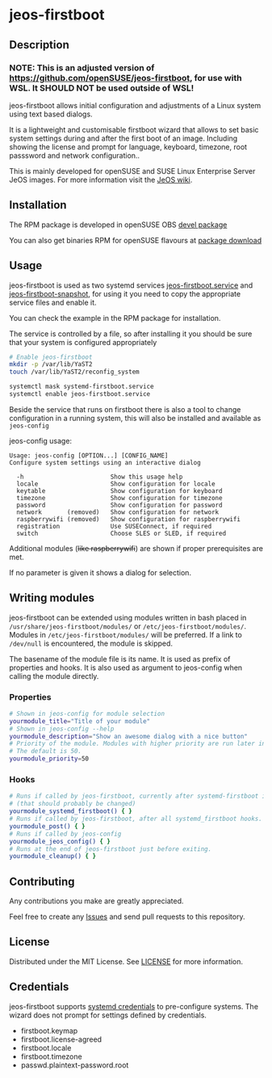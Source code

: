 # jeos-firstboot
## Description

### NOTE: This is an adjusted version of https://github.com/openSUSE/jeos-firstboot, for use with WSL. It SHOULD NOT be used outside of WSL!

jeos-firstboot allows initial configuration and adjustments of a Linux system using text based dialogs.

It is a lightweight and customisable firstboot wizard that allows to set basic system settings during and after the first boot of an image. Including showing the license and prompt for language, keyboard, timezone, root passsword and network configuration..

This is mainly developed for openSUSE and SUSE Linux Enterprise Server JeOS images. For more information visit the [JeOS wiki](https://en.opensuse.org/Portal:JeOS).

## Installation

The RPM package is developed in openSUSE OBS [devel package](https://build.opensuse.org/package/show/devel:openSUSE:Factory/jeos-firstboot)

You can also get binaries RPM for openSUSE flavours at [package download](https://software.opensuse.org/package/jeos-firstboot)
<!-- USAGE EXAMPLES -->
## Usage

jeos-firstboot is used as two systemd services [jeos-firstboot.service](https://github.com/openSUSE/jeos-firstboot/blob/master/files/usr/lib/systemd/system/jeos-firstboot.service) and [jeos-firstboot-snapshot](https://github.com/openSUSE/jeos-firstboot/blob/master/files/usr/lib/systemd/system/jeos-firstboot-snapshot.service), for using it you need to copy the appropriate service files and enable it.

You can check the example in the RPM package for installation.

The service is controlled by a file, so after installing it you should be sure that your system is configured appropriately

```sh
# Enable jeos-firstboot
mkdir -p /var/lib/YaST2
touch /var/lib/YaST2/reconfig_system

systemctl mask systemd-firstboot.service
systemctl enable jeos-firstboot.service
```
Beside the service that runs on firstboot there is also a tool to change configuration in a running system, this will also be installed and available as `jeos-config`

jeos-config usage:
```
Usage: jeos-config [OPTION...] [CONFIG_NAME]
Configure system settings using an interactive dialog

  -h                        Show this usage help
  locale                    Show configuration for locale
  keytable                  Show configuration for keyboard
  timezone                  Show configuration for timezone
  password                  Show configuration for password
  network       (removed)   Show configuration for network
  raspberrywifi (removed)   Show configuration for raspberrywifi
  registration              Use SUSEConnect, if required
  switch                    Choose SLES or SLED, if required
```
Additional modules (~~like raspberrywifi~~) are shown if proper prerequisites are met.

If no parameter is given it shows a dialog for selection.

## Writing modules

jeos-firstboot can be extended using modules written in bash placed in `/usr/share/jeos-firstboot/modules/` or `/etc/jeos-firstboot/modules/`. Modules in `/etc/jeos-firstboot/modules/` will be preferred. If a link to `/dev/null` is encountered, the module is skipped.

The basename of the module file is its name. It is used as prefix of properties and hooks. It is also used as argument to jeos-config when calling the module directly.

### Properties

```sh
# Shown in jeos-config for module selection
yourmodule_title="Title of your module"
# Shown in jeos-config --help
yourmodule_description="Show an awesome dialog with a nice button"
# Priority of the module. Modules with higher priority are run later in jeos-firstboot and shown below in jeos-config.
# The default is 50.
yourmodule_priority=50
```

### Hooks

```sh
# Runs if called by jeos-firstboot, currently after systemd-firstboot is called
# (that should probably be changed)
yourmodule_systemd_firstboot() { }
# Runs if called by jeos-firstboot, after all systemd_firstboot hooks.
yourmodule_post() { }
# Runs if called by jeos-config
yourmodule_jeos_config() { }
# Runs at the end of jeos-firstboot just before exiting.
yourmodule_cleanup() { }
```

<!-- CONTRIBUTING -->
## Contributing

Any contributions you make are greatly appreciated.

Feel free to create any [Issues](https://github.com/openSUSE/jeos-firstboot/issues) and send pull requests to this repository.

<!-- LICENSE -->
## License

Distributed under the MIT License. See [LICENSE](https://github.com/openSUSE/jeos-firstboot/blob/master/LICENSE) for more information.

## Credentials

jeos-firstboot supports [systemd credentials](https://systemd.io/CREDENTIALS/)
to pre-configure systems. The wizard does not prompt for settings
defined by credentials.

* firstboot.keymap
* firstboot.license-agreed
* firstboot.locale
* firstboot.timezone
* passwd.plaintext-password.root
